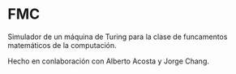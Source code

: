 # FMC
Simulador de un máquina de Turing para la clase de funcamentos matemáticos de la computación.

Hecho en conlaboración con Alberto Acosta y Jorge Chang.
